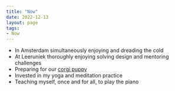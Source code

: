 ```yaml
---
title: "Now"
date: 2022-12-13
layout: page
tags:
- Now
---
```

- In Amsterdam simultaneously enjoying and dreading the cold
- At Leeruniek thoroughly enjoying solving design and mentoring challenges
- Preparing for our [corgi puppy](http://localhost:4000/tag/dog/)
- Invested in my yoga and meditation practice
- Teaching myself, once and for all, to play the piano